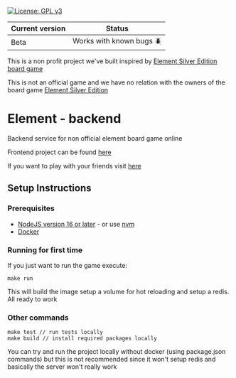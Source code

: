 [![License: GPL v3](https://img.shields.io/badge/License-GPLv3-blue.svg)](https://www.gnu.org/licenses/gpl-3.0)

| Current version | Status       |
| ------- | ------------------ |
| Beta  | Works with known bugs 🪲 |


This is a non profit project we've built inspired by [Element Silver Edition board game](https://ratherdashinggames.com/games/element-silver.html)

This is not an official game and we have no relation with the owners of the board game [Element Silver Edition](https://ratherdashinggames.com/games/element-silver.html)

# Element - backend

Backend service for non official element board game online 

Frontend project can be found [here](https://github.com/Arkk92/element-front)

If you want to play with your friends visit [here](https://element-online.netlify.app/)

## Setup Instructions

### Prerequisites

* [NodeJS version 16 or later](https://nodejs.org/en/download/) - or use [nvm](https://github.com/nvm-sh/nvm)
* [Docker](https://docs.docker.com/install)

### Running for first time

If you just want to run the  game execute:
```
make run
```

This will build the image setup a volume for hot reloading and setup a redis. All ready to work


### Other commands
```
make test // run tests locally
make build // install required packages locally
```

You can try and run the project locally without docker (using package.json commands) but this is not recommended since it won't setup redis and basically the server won't really work